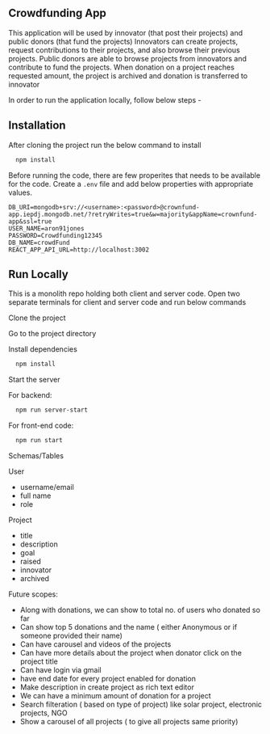 ## Crowdfunding App

This application will be used by innovator (that post their projects) and public donors (that fund the projects)
Innovators can create projects, request contributions to their projects, and also browse their previous projects.
Public donors are able to browse projects from innovators and contribute to fund the projects. When donation on a project reaches requested amount, the project is archived and donation is transferred to innovator

In order to run the application locally, follow below steps - 

## Installation

After cloning the project run the below command to install

```bash
  npm install
```

Before running the code, there are few properites that needs to be available for the code.
Create a `.env` file and add below properties with appropriate values.

```
DB_URI=mongodb+srv://<username>:<password>@crownfund-app.iepdj.mongodb.net/?retryWrites=true&w=majority&appName=crownfund-app&ssl=true
USER_NAME=aron91jones
PASSWORD=Crowdfunding12345
DB_NAME=crowdFund
REACT_APP_API_URL=http://localhost:3002
```


    
## Run Locally

This is a monolith repo holding both client and server code.
Open two separate terminals for client and server code and run below commands

Clone the project

Go to the project directory

Install dependencies

```bash
  npm install
```

Start the server

For backend: 
```bash
  npm run server-start
```

For front-end code: 
```bash
  npm run start
```


Schemas/Tables

User
  - username/email
  - full name
  - role

Project
  - title
  - description
  - goal
  - raised
  - innovator
  - archived


Future scopes: 
 - Along with donations, we can show to total no. of users who donated so far
 - Can show top 5 donations and the name ( either Anonymous or if someone provided their name)
 - Can have carousel and videos of the projects
 - Can have more details about the project when donator click on the project title
 - Can have login via gmail 
 - have end date for every project enabled for donation
 - Make description in create project as rich text editor
 - We can have a minimum amount of donation for a project
 - Search filteration ( based on type of project) like solar project, electronic projects, NGO
 - Show a carousel of all projects ( to give all projects same priority)
